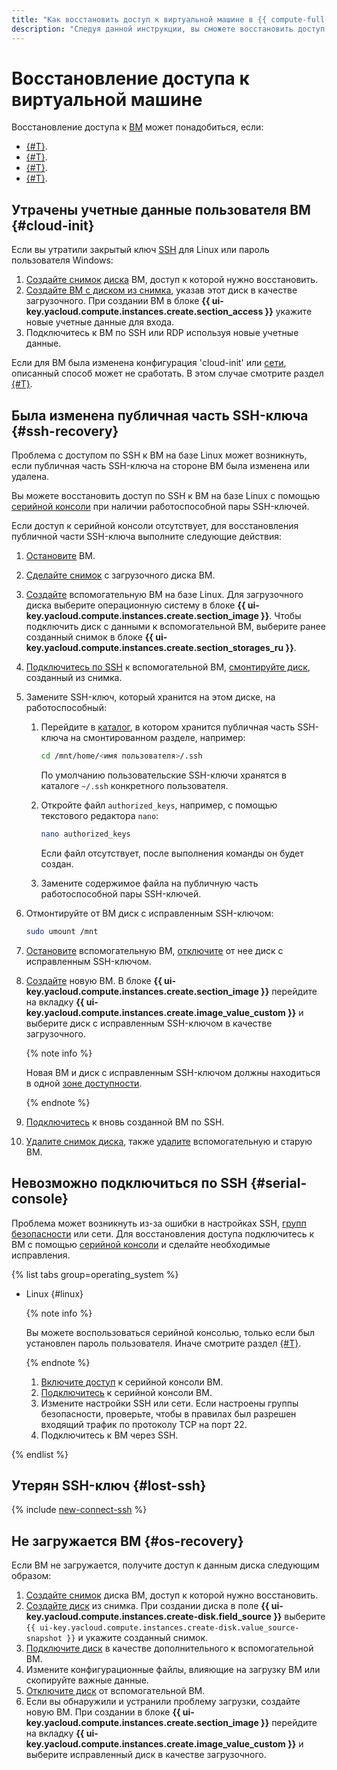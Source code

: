 ```yaml
---
title: "Как восстановить доступ к виртуальной машине в {{ compute-full-name }}"
description: "Следуя данной инструкции, вы сможете восстановить доступ к виртуальной машине." 
---
```


# Восстановление доступа к виртуальной машине

Восстановление доступа к [ВМ](../../concepts/vm.md) может понадобиться, если:
* [{#T}](#cloud-init).
* [{#T}](#ssh-recovery).
* [{#T}](#serial-console).
* [{#T}](#os-recovery).

## Утрачены учетные данные пользователя ВМ {#cloud-init}

Если вы утратили закрытый ключ [SSH](../../../glossary/ssh-keygen.md) для Linux или пароль пользователя Windows:
1. [Создайте снимок](../disk-control/create-snapshot.md) [диска](../../concepts/disk.md) ВМ, доступ к которой нужно восстановить.
1. [Создайте ВМ с диском из снимка](../vm-create/create-from-snapshots.md), указав этот диск в качестве загрузочного. При создании ВМ в блоке **{{ ui-key.yacloud.compute.instances.create.section_access }}** укажите новые учетные данные для входа.
1. Подключитесь к ВМ по SSH или RDP используя новые учетные данные.

Если для ВМ была изменена конфигурация 'cloud-init' или [сети](../../../vpc/concepts/network.md#network), описанный способ может не сработать. В этом случае смотрите раздел [{#T}](#os-recovery).

## Была изменена публичная часть SSH-ключа {#ssh-recovery}

Проблема с доступом по SSH к ВМ на базе Linux может возникнуть, если публичная часть SSH-ключа на стороне ВМ была изменена или удалена.

Вы можете восстановить доступ по SSH к ВМ на базе Linux с помощью [серийной консоли](#serial-console) при наличии работоспособной пары SSH-ключей.

Если доступ к серийной консоли отсутствует, для восстановления публичной части SSH-ключа выполните следующие действия:
1. [Остановите](../vm-control/vm-stop-and-start.md) ВМ.
1. [Сделайте снимок](../disk-control/create-snapshot.md) с загрузочного диска ВМ.
1. [Создайте](../vm-create/create-from-snapshots.md) вспомогательную ВМ на базе Linux. Для загрузочного диска выберите операционную систему в блоке **{{ ui-key.yacloud.compute.instances.create.section_image }}**. Чтобы подключить диск с данными к вспомогательной ВМ, выберите ранее созданный снимок в блоке **{{ ui-key.yacloud.compute.instances.create.section_storages_ru }}**.
1. [Подключитесь по SSH](../vm-connect/ssh.md) к вспомогательной ВМ, [смонтируйте диск](../vm-control/vm-attach-disk.md#mount-disk-and-fix-uuid), созданный из снимка.
1. Замените SSH-ключ, который хранится на этом диске, на работоспособный:
   1. Перейдите в [каталог](../../../resource-manager/concepts/resources-hierarchy.md#folder), в котором хранится публичная часть SSH-ключа на смонтированном разделе, например:

      ```bash
      cd /mnt/home/<имя пользователя>/.ssh
      ```

      По умолчанию пользовательские SSH-ключи хранятся в каталоге `~/.ssh` конкретного пользователя.
   1. Откройте файл `authorized_keys`, например, с помощью текстового редактора `nano`:

      ```bash
      nano authorized_keys
      ```

      Если файл отсутствует, после выполнения команды он будет создан.
   1. Замените содержимое файла на публичную часть работоспособной пары SSH-ключей.
1. Отмонтируйте от ВМ диск с исправленным SSH-ключом:

   ```bash
   sudo umount /mnt
   ```

1. [Остановите](../vm-control/vm-stop-and-start.md) вспомогательную ВМ, [отключите](../vm-control/vm-detach-disk.md) от нее диск с исправленным SSH-ключом.
1. [Создайте](../vm-create/create-from-disks.md) новую ВМ. В блоке **{{ ui-key.yacloud.compute.instances.create.section_image }}** перейдите на вкладку **{{ ui-key.yacloud.compute.instances.create.image_value_custom }}** и выберите диск с исправленным SSH-ключом в качестве загрузочного.

   {% note info %}

   Новая ВМ и диск с исправленным SSH-ключом должны находиться в одной [зоне доступности](../../../overview/concepts/geo-scope.md).

   {% endnote %}

1. [Подключитесь](../vm-connect/ssh.md) к вновь созданной ВМ по SSH.
1. [Удалите снимок диска](../snapshot-control/delete.md), также [удалите](../vm-control/vm-delete.md) вспомогательную и старую ВМ.

## Невозможно подключиться по SSH  {#serial-console}

Проблема может возникнуть из-за ошибки в настройках SSH, [групп безопасности](../../../vpc/concepts/security-groups.md) или сети. Для восстановления доступа подключитесь к ВМ с помощью [серийной консоли](../serial-console/index.md) и сделайте необходимые исправления.

{% list tabs group=operating_system %}

- Linux {#linux}

  {% note info %}

  Вы можете воспользоваться серийной консолью, только если был установлен пароль пользователя. Иначе смотрите раздел [{#T}](#os-recovery).

  {% endnote %}

  1. [Включите доступ](../serial-console/index.md#turn-on-for-current-instance) к серийной консоли ВМ.
  1. [Подключитесь](../serial-console/connect-cli.md#connect-to-serial-console) к серийной консоли ВМ.
  1. Измените настройки SSH или сети. Если настроены группы безопасности, проверьте, чтобы в правилах был разрешен входящий трафик по протоколу TCP на порт 22.
  1. Подключитесь к ВМ через SSH.


{% endlist %}

## Утерян SSH-ключ {#lost-ssh}

{% include [new-connect-ssh](../../../_qa/compute/new-connect-ssh.md) %}

## Не загружается ВМ {#os-recovery}

Если ВМ не загружается, получите доступ к данным диска следующим образом:
1. [Создайте снимок](../disk-control/create-snapshot.md) диска ВМ, доступ к которой нужно восстановить.
1. [Создайте диск](../disk-create/empty.md) из снимка. При создании диска в поле **{{ ui-key.yacloud.compute.instances.create-disk.field_source }}** выберите `{{ ui-key.yacloud.compute.instances.create-disk.value_source-snapshot }}` и укажите созданный снимок.
1. [Подключите диск](../vm-control/vm-attach-disk.md) в качестве дополнительного к вспомогательной ВМ.
1. Измените конфигурационные файлы, влияющие на загрузку ВМ или скопируйте важные данные.
1. [Отключите диск](../vm-control/vm-detach-disk.md) от вспомогательной ВМ.
1. Если вы обнаружили и устранили проблему загрузки, создайте новую ВМ. При создании в блоке **{{ ui-key.yacloud.compute.instances.create.section_image }}** перейдите на вкладку **{{ ui-key.yacloud.compute.instances.create.image_value_custom }}** и выберите исправленный диск в качестве загрузочного.